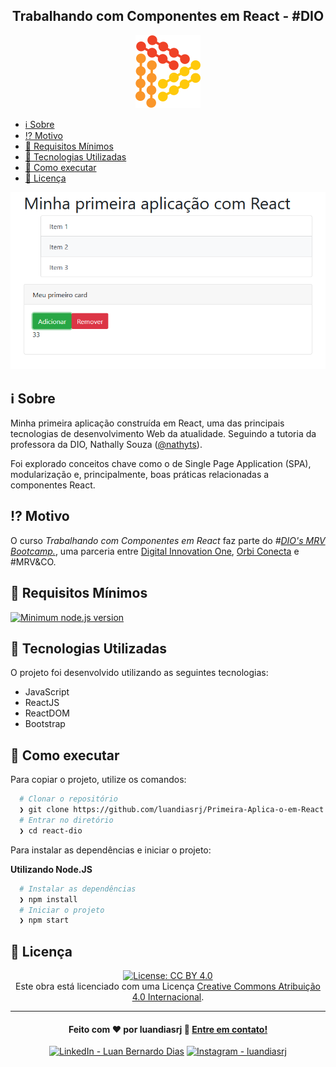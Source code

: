 <h2 align="center">Trabalhando com Componentes em React - #DIO</h2>

<p align="center"><a href="https://www.dio.me/">
  <img src="./images/logo-DIO.png" alt="Logo Digital Innovation One"></a>
  </p>
  
  <!--ts-->
* [ℹ️ Sobre](#ℹ%EF%B8%8F-sobre)
* [⁉️ Motivo](#%EF%B8%8F-motivo)
* [🌱 Requisitos Mínimos](#-requisitos-mínimos)
* [🚀 Tecnologias Utilizadas](#-tecnologias-utilizadas)
* [🔗 Como executar](#-como-executar)
* [📝 Licença](#-licença)
  <!--te-->

<p align="center">
<img src="./images/Screenshot.png" alt="Screenshot da aplicação">
</p>

## ℹ️ Sobre

Minha primeira aplicação construída em React, uma das principais tecnologias de desenvolvimento Web da atualidade. Seguindo a tutoria da professora da DIO, Nathally Souza ([@nathyts](https://github.com/nathyts)).

Foi explorado conceitos chave como o de Single Page Application (SPA), modularização e, principalmente, boas práticas relacionadas a componentes React.

## ⁉️ Motivo

O curso *Trabalhando com Componentes em React* faz parte do *#[DIO's MRV Bootcamp.](https://web.dio.me/track/mrv-fullstack-developer)*, uma parceria entre [Digital Innovation One](https://github.com/digitalinnovationone), [Orbi Conecta](https://github.com/orbiconecta) e #MRV&CO.

## 🌱 Requisitos Mínimos

[![Minimum node.js version](https://badgen.net/npm/node/express)](https://npmjs.com/package/express)

## 🚀 Tecnologias Utilizadas

O projeto foi desenvolvido utilizando as seguintes tecnologias:

- JavaScript
- ReactJS
- ReactDOM
- Bootstrap

## 🔗 Como executar

Para copiar o projeto, utilize os comandos:

```bash
  # Clonar o repositório
  ❯ git clone https://github.com/luandiasrj/Primeira-Aplica-o-em-React.git
  # Entrar no diretório
  ❯ cd react-dio
```
Para instalar as dependências e iniciar o projeto:


**Utilizando Node.JS**

```bash
  # Instalar as dependências
  ❯ npm install
  # Iniciar o projeto
  ❯ npm start
```

## 📝 Licença
<p align="center">
  <a rel="license" href="http://creativecommons.org/licenses/by/4.0/">
  <img src="https://i.creativecommons.org/l/by/4.0/88x31.png" alt="License: CC BY 4.0"></a>
<br />Este obra está licenciado com uma Licença <a rel="license" href="http://creativecommons.org/licenses/by/4.0/">Creative Commons Atribuição 4.0 Internacional</a>.
  
</p>

* * *
<h4 align="center">
  Feito com ❤️ por luandiasrj 👋️ <a href="mailto:luandias@outlook.com">Entre em contato!</a>
</h4>

<p align="center">
  
<a href="https://www.linkedin.com/in/luan-bernardo-dias"/>
<img src="https://img.shields.io/badge/LinkedIn-Luan_Bernardo_Dias-0e76a8?style=flat&logoColor=white&logo=linkedin" alt="LinkedIn - Luan Bernardo Dias"></a>

<a href="https://www.instagram.com/luandiasrj/"/>  
<img src="https://img.shields.io/badge/instagram-luandiasrj-%23E4405F.svg?style=flat&logo=Instagram&logoColor=white" alt="Instagram - luandiasrj"></a>
  
</p>
